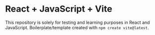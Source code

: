 # React + JavaScript + Vite

This repository is solely for testing and learning purposes in React and JavaScript. Boilerplate/template created with `npm create vite@latest`.
